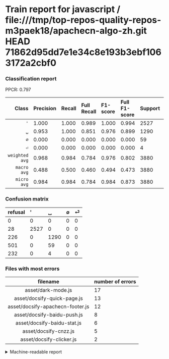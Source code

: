 # Train report for javascript / file:///tmp/top-repos-quality-repos-m3paek18/apachecn-algo-zh.git HEAD 71862d95dd7e1e34c8e193b3ebf1063172a2cbf0

### Classification report

PPCR: 0.797

| Class | Precision | Recall | Full Recall | F1-score | Full F1-score | Support | Full Support | PPCR |
|------:|:----------|:-------|:------------|:---------|:---------|:--------|:-------------|:-----|
| `'` | 1.000| 1.000| 0.989| 1.000| 0.994| 2527| 2555| 0.989 |
| `␣` | 0.953| 1.000| 0.851| 0.976| 0.899| 1290| 1516| 0.851 |
| `∅` | 0.000| 0.000| 0.000| 0.000| 0.000| 59| 560| 0.105 |
| `⏎` | 0.000| 0.000| 0.000| 0.000| 0.000| 4| 236| 0.017 |
| `weighted avg` | 0.968| 0.984| 0.784| 0.976| 0.802| 3880| 4867| 0.797 |
| `macro avg` | 0.488| 0.500| 0.460| 0.494| 0.473| 3880| 4867| 0.797 |
| `micro avg` | 0.984| 0.984| 0.784| 0.984| 0.873| 3880| 4867| 0.797 |

### Confusion matrix

|refusal|  '| ␣| ∅| ⏎| 
|:---|:---|:---|:---|:---|
|0 |0 |0 |0 |0 |
|28 |2527 |0 |0 |0 |
|226 |0 |1290 |0 |0 |
|501 |0 |59 |0 |0 |
|232 |0 |4 |0 |0 |

### Files with most errors

| filename | number of errors|
|:----:|:-----|
| asset/dark-mode.js | 17 |
| asset/docsify-quick-page.js | 13 |
| asset/docsify-apachecn-footer.js | 12 |
| asset/docsify-baidu-push.js | 8 |
| asset/docsify-baidu-stat.js | 6 |
| asset/docsify-cnzz.js | 5 |
| asset/docsify-clicker.js | 2 |

<details>
    <summary>Machine-readable report</summary>
```json
{
  "cl_report": {"\u0027": {"f1-score": 1.0, "precision": 1.0, "recall": 1.0, "support": 2527}, "macro avg": {"f1-score": 0.4940408626560726, "precision": 0.48835920177383596, "recall": 0.5, "support": 3880}, "micro avg": {"f1-score": 0.9837628865979381, "precision": 0.9837628865979381, "recall": 0.9837628865979381, "support": 3880}, "weighted avg": {"f1-score": 0.9758378482745709, "precision": 0.9682818250394313, "recall": 0.9837628865979381, "support": 3880}, "\u2205": {"f1-score": 0.0, "precision": 0.0, "recall": 0.0, "support": 59}, "\u23ce": {"f1-score": 0.0, "precision": 0.0, "recall": 0.0, "support": 4}, "\u2423": {"f1-score": 0.9761634506242906, "precision": 0.9534368070953437, "recall": 1.0, "support": 1290}},
  "cl_report_full": {"\u0027": {"f1-score": 0.9944903581267218, "precision": 1.0, "recall": 0.989041095890411, "support": 2555}, "macro avg": {"f1-score": 0.473439598942625, "precision": 0.48835920177383596, "recall": 0.4599911446850038, "support": 4867}, "micro avg": {"f1-score": 0.8727563736138104, "precision": 0.9837628865979381, "recall": 0.7842613519621944, "support": 4867}, "weighted avg": {"f1-score": 0.8021806472327393, "precision": 0.8219457981418823, "recall": 0.7842613519621944, "support": 4867}, "\u2205": {"f1-score": 0.0, "precision": 0.0, "recall": 0.0, "support": 560}, "\u23ce": {"f1-score": 0.0, "precision": 0.0, "recall": 0.0, "support": 236}, "\u2423": {"f1-score": 0.8992680376437783, "precision": 0.9534368070953437, "recall": 0.8509234828496042, "support": 1516}},
  "ppcr": 0.7972056708444627
}
```
</details>
